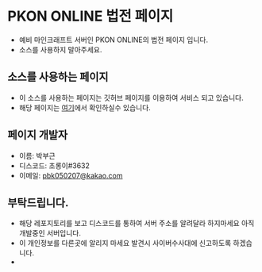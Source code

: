 # PKON ONLINE 법전 페이지
- 예비 마인크래프트 서버인 PKON ONLINE의 법전 페이지 입니다.
- 소스를 사용하지 말아주세요.

## 소스를 사용하는 페이지
- 이 소스를 사용하는 페이지는 깃허브 페이지를 이용하여 서비스 되고 있습니다.
- 해당 페이지는 [여기](https://pkononline.github.io/PKON_ONLINE/index.html)에서 확인하실수 있습니다.

## 페이지 개발자
- 이름: 박부근
- 디스코드: 초롱이#3632
- 이메일: pbk050207@kakao.com

## 부탁드립니다.
- 해당 레포지토리를 보고 디스코드를 통하여 서버 주소를 알려달라 하지마세요 아직 개발중인 서버입니다.
- 이 개인정보를 다른곳에 알리지 마세요 발견시 사이버수사대에 신고하도록 하겠습니다.
- 
